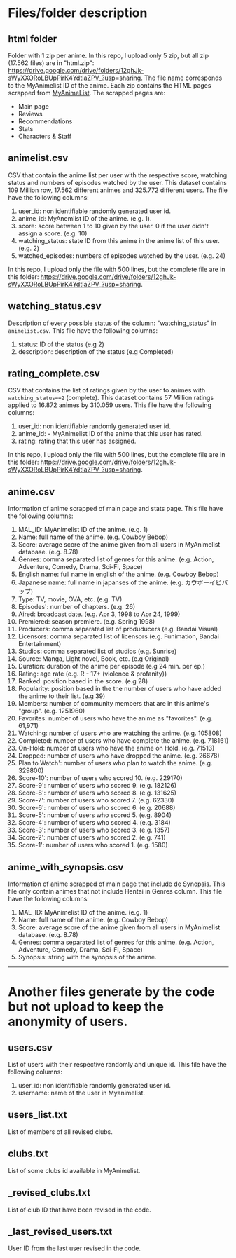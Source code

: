 # Files/folder description


## html folder

Folder with 1 zip per anime. In this repo, I upload only 5 zip, but all zip (17.562 files) are in "html.zip": https://drive.google.com/drive/folders/12ghJk-sWyXXORoLBUpPirK4YdtIaZPV_?usp=sharing. The file name corresponds to the MyAnimelist ID of the anime. Each zip contains the HTML pages scrapped from [MyAnimeList](https://myanimelist.net/). The scrapped pages are:

- Main page
- Reviews
- Recommendations
- Stats
- Characters & Staff


## animelist.csv

CSV that contain the anime list per user with the respective score, watching status and numbers of episodes watched by the user. This dataset contains 109 Million row, 17.562 different animes and 325.772 different users. The file have the following columns:

1. user_id:  non identifiable randomly generated user id.
2. anime_id: MyAnemlist ID of the anime. (e.g. 1).
3. score: score between 1 to 10 given by the user. 0 if the user didn't assign a score. (e.g. 10)
4. watching_status: state ID from this anime in the anime list of this user. (e.g. 2)
5. watched_episodes: numbers of episodes watched by the user. (e.g. 24)


In this repo, I upload only the file with 500 lines, but the complete file are in this folder: https://drive.google.com/drive/folders/12ghJk-sWyXXORoLBUpPirK4YdtIaZPV_?usp=sharing.


## watching_status.csv

Description of every possible status of the column: "watching_status" in `animelist.csv`. This file have the following columns:

1. status: ID of the status (e.g 2)
2. description: description of the status (e.g Completed)


## rating_complete.csv

CSV that contains the list of ratings given by the user to animes with `watching_status==2` (complete). This dataset contains 57 Million ratings applied to 16.872 animes by 310.059 users. This file have the following columns:

1. user_id:  non identifiable randomly generated user id.
2. anime_id: - MyAnimelist ID of the anime that this user has rated.
3. rating: rating that this user has assigned.

In this repo, I upload only the file with 500 lines, but the complete file are in this folder: https://drive.google.com/drive/folders/12ghJk-sWyXXORoLBUpPirK4YdtIaZPV_?usp=sharing.


## anime.csv

Information of anime scrapped of main page and stats page. This file have the following columns:

1.  MAL_ID:  MyAnimelist ID of the anime. (e.g. 1) 
2.  Name: full name of the anime. (e.g. Cowboy Bebop) 
3.  Score: average score of the anime given from all users in MyAnimelist database. (e.g. 8.78) 
4.  Genres: comma separated list of genres for this anime. (e.g. Action, Adventure, Comedy, Drama, Sci-Fi, Space) 
5.  English name: full name in english of the anime. (e.g. Cowboy Bebop) 
6.  Japanese name: full name in japanses of the anime. (e.g. カウボーイビバップ) 
7.  Type: TV, movie, OVA, etc. (e.g. TV)
8.  Episodes': number of chapters. (e.g. 26)
9.  Aired: broadcast date. (e.g. Apr 3, 1998 to Apr 24, 1999)
10. Premiered: season premiere. (e.g. Spring 1998)
11. Producers: comma separated list of produducers (e.g. Bandai Visual)
12. Licensors: comma separated list of licensors (e.g. Funimation, Bandai Entertainment)
13. Studios: comma separated list of studios (e.g. Sunrise)
14. Source: Manga, Light novel, Book, etc. (e.g Original)
15. Duration: duration of the anime per episode (e.g 24 min. per ep.)
16. Rating: age rate (e.g. R - 17+ (violence & profanity))
17. Ranked: position based in the score. (e.g 28)
18. Popularity: position based in the the number of users who have added the anime to their list. (e.g 39)
19. Members: number of community members that are in this anime's "group". (e.g. 1251960)
20. Favorites: number of users who have the anime as "favorites". (e.g. 61,971)
21. Watching: number of users who are watching the anime. (e.g. 105808)
22. Completed: number of users who have complete the anime. (e.g. 718161)
23. On-Hold: number of users who have the anime on Hold. (e.g. 71513)
24. Dropped: number of users who have dropped the anime. (e.g. 26678)
25. Plan to Watch': number of users who plan to watch the anime. (e.g. 329800)
26. Score-10': number of users who scored 10. (e.g. 229170)
27. Score-9': number of users who scored 9. (e.g. 182126)
28. Score-8': number of users who scored 8. (e.g. 131625)
29. Score-7': number of users who scored 7. (e.g. 62330)
30. Score-6': number of users who scored 6. (e.g. 20688)
31. Score-5': number of users who scored 5. (e.g. 8904)
32. Score-4': number of users who scored 4. (e.g. 3184)
33. Score-3': number of users who scored 3. (e.g. 1357)
34. Score-2': number of users who scored 2. (e.g. 741)
35. Score-1': number of users who scored 1. (e.g. 1580)


## anime_with_synopsis.csv

Information of anime scrapped of main page that include de Synopsis. This file only contain animes that not include Hentai in Genres column. This file have the following columns:

1.  MAL_ID:  MyAnimelist ID of the anime. (e.g. 1) 
2.  Name: full name of the anime. (e.g. Cowboy Bebop) 
3.  Score: average score of the anime given from all users in MyAnimelist database. (e.g. 8.78) 
4.  Genres: comma separated list of genres for this anime. (e.g. Action, Adventure, Comedy, Drama, Sci-Fi, Space) 
5.  Synopsis: string with the synopsis of the anime.


-------------------------------------------

# Another files generate by the code but not upload to keep the anonymity of users.

## users.csv

List of users with their respective randomly and unique id. This file have the following columns:

1. user_id: non identifiable randomly generated user id.
2. username: name of the user in Myanimelist.

## users_list.txt

List of members of all revised clubs.


## clubs.txt

List of some clubs id available in MyAnimelist.


## \_revised\_clubs.txt

List of club ID that have been revised in the code.


## \_last\_revised\_users.txt

User ID from the last user revised in the code.

